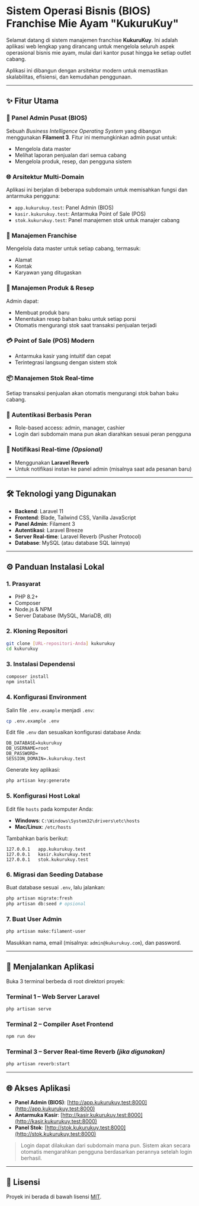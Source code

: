 # Sistem Operasi Bisnis (BIOS) Franchise Mie Ayam "KukuruKuy"

Selamat datang di sistem manajemen franchise **KukuruKuy**. Ini adalah aplikasi web lengkap yang dirancang untuk mengelola seluruh aspek operasional bisnis mie ayam, mulai dari kantor pusat hingga ke setiap outlet cabang.

Aplikasi ini dibangun dengan arsitektur modern untuk memastikan skalabilitas, efisiensi, dan kemudahan penggunaan.

---

## ✨ Fitur Utama

### 🧠 Panel Admin Pusat (BIOS)
Sebuah *Business Intelligence Operating System* yang dibangun menggunakan **Filament 3**. Fitur ini memungkinkan admin pusat untuk:

- Mengelola data master
- Melihat laporan penjualan dari semua cabang
- Mengelola produk, resep, dan pengguna sistem

### 🌐 Arsitektur Multi-Domain

Aplikasi ini berjalan di beberapa subdomain untuk memisahkan fungsi dan antarmuka pengguna:

- `app.kukurukuy.test`: Panel Admin (BIOS)
- `kasir.kukurukuy.test`: Antarmuka Point of Sale (POS)
- `stok.kukurukuy.test`: Panel manajemen stok untuk manajer cabang

### 🏢 Manajemen Franchise
Mengelola data master untuk setiap cabang, termasuk:

- Alamat
- Kontak
- Karyawan yang ditugaskan

### 🍜 Manajemen Produk & Resep
Admin dapat:

- Membuat produk baru
- Menentukan resep bahan baku untuk setiap porsi
- Otomatis mengurangi stok saat transaksi penjualan terjadi

### 💳 Point of Sale (POS) Modern
- Antarmuka kasir yang intuitif dan cepat
- Terintegrasi langsung dengan sistem stok

### 📦 Manajemen Stok Real-time
Setiap transaksi penjualan akan otomatis mengurangi stok bahan baku cabang.

### 🔐 Autentikasi Berbasis Peran
- Role-based access: admin, manager, cashier
- Login dari subdomain mana pun akan diarahkan sesuai peran pengguna

### 🔔 Notifikasi Real-time *(Opsional)*
- Menggunakan **Laravel Reverb**
- Untuk notifikasi instan ke panel admin (misalnya saat ada pesanan baru)

---

## 🛠️ Teknologi yang Digunakan

- **Backend**: Laravel 11
- **Frontend**: Blade, Tailwind CSS, Vanilla JavaScript
- **Panel Admin**: Filament 3
- **Autentikasi**: Laravel Breeze
- **Server Real-time**: Laravel Reverb (Pusher Protocol)
- **Database**: MySQL (atau database SQL lainnya)

---

## ⚙️ Panduan Instalasi Lokal

### 1. Prasyarat

- PHP 8.2+
- Composer
- Node.js & NPM
- Server Database (MySQL, MariaDB, dll)

### 2. Kloning Repositori

```bash
git clone [URL-repositori-Anda] kukurukuy
cd kukurukuy
```

### 3. Instalasi Dependensi

```bash
composer install
npm install
```

### 4. Konfigurasi Environment

Salin file `.env.example` menjadi `.env`:

```bash
cp .env.example .env
```

Edit file `.env` dan sesuaikan konfigurasi database Anda:

```
DB_DATABASE=kukurukuy
DB_USERNAME=root
DB_PASSWORD=
SESSION_DOMAIN=.kukurukuy.test
```

Generate key aplikasi:

```bash
php artisan key:generate
```

### 5. Konfigurasi Host Lokal

Edit file `hosts` pada komputer Anda:

- **Windows**: `C:\Windows\System32\drivers\etc\hosts`
- **Mac/Linux**: `/etc/hosts`

Tambahkan baris berikut:

```
127.0.0.1   app.kukurukuy.test
127.0.0.1   kasir.kukurukuy.test
127.0.0.1   stok.kukurukuy.test
```

### 6. Migrasi dan Seeding Database

Buat database sesuai `.env`, lalu jalankan:

```bash
php artisan migrate:fresh
php artisan db:seed # opsional
```

### 7. Buat User Admin

```bash
php artisan make:filament-user
```

Masukkan nama, email (misalnya: `admin@kukurukuy.com`), dan password.

---

## 🚀 Menjalankan Aplikasi

Buka 3 terminal berbeda di root direktori proyek:

### Terminal 1 – Web Server Laravel

```bash
php artisan serve
```

### Terminal 2 – Compiler Aset Frontend

```bash
npm run dev
```

### Terminal 3 – Server Real-time Reverb *(jika digunakan)*

```bash
php artisan reverb:start
```

---

## 🌐 Akses Aplikasi

- **Panel Admin (BIOS)**: [http://app.kukurukuy.test:8000](http://app.kukurukuy.test:8000)
- **Antarmuka Kasir**: [http://kasir.kukurukuy.test:8000](http://kasir.kukurukuy.test:8000)
- **Panel Stok**: [http://stok.kukurukuy.test:8000](http://stok.kukurukuy.test:8000)

> Login dapat dilakukan dari subdomain mana pun. Sistem akan secara otomatis mengarahkan pengguna berdasarkan perannya setelah login berhasil.

---

## 📄 Lisensi

Proyek ini berada di bawah lisensi [MIT](LICENSE).